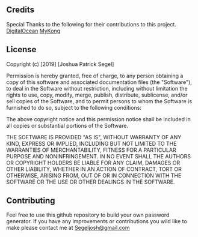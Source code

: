 ## Credits
Special Thanks to the following for their contributions to this project.
[DigitalOcean](https://www.digitalocean.com/community/tutorials/how-to-make-changes-to-the-dom)
[MyKong](https://www.mkyong.com/javascript/check-if-variable-is-a-number-in-javascript/)

## License
Copyright (c) [2019] [Joshua Patrick Segel]

Permission is hereby granted, free of charge, to any person obtaining a copy
of this software and associated documentation files (the "Software"), to deal
in the Software without restriction, including without limitation the rights
to use, copy, modify, merge, publish, distribute, sublicense, and/or sell
copies of the Software, and to permit persons to whom the Software is
furnished to do so, subject to the following conditions:

The above copyright notice and this permission notice shall be included in all
copies or substantial portions of the Software.

THE SOFTWARE IS PROVIDED "AS IS", WITHOUT WARRANTY OF ANY KIND, EXPRESS OR
IMPLIED, INCLUDING BUT NOT LIMITED TO THE WARRANTIES OF MERCHANTABILITY,
FITNESS FOR A PARTICULAR PURPOSE AND NONINFRINGEMENT. IN NO EVENT SHALL THE
AUTHORS OR COPYRIGHT HOLDERS BE LIABLE FOR ANY CLAIM, DAMAGES OR OTHER
LIABILITY, WHETHER IN AN ACTION OF CONTRACT, TORT OR OTHERWISE, ARISING FROM,
OUT OF OR IN CONNECTION WITH THE SOFTWARE OR THE USE OR OTHER DEALINGS IN THE
SOFTWARE.  
## Contributing
Feel free to use this github repository to build your own password generator. If you have any improvements or contributions you wild like to make please contact me at <Segeljosh@gmail.com>